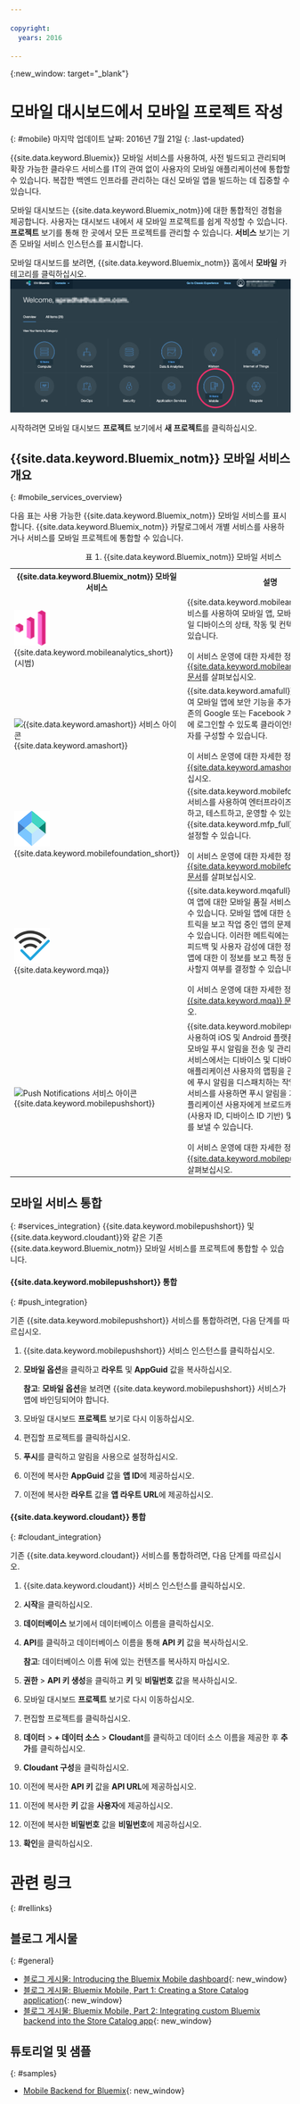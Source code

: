 ```yaml
---

copyright:
  years: 2016

---
```

{:new_window: target="_blank"}

# 모바일 대시보드에서 모바일 프로젝트 작성
{: #mobile}
마지막 업데이트 날짜: 2016년 7월 21일
{: .last-updated} 

{{site.data.keyword.Bluemix}} 모바일 서비스를 사용하여, 사전 빌드되고 관리되며 확장 가능한 클라우드 서비스를 IT의 관여 없이 사용자의 모바일 애플리케이션에 통합할 수 있습니다. 복잡한 백엔드 인프라를 관리하는 대신 모바일 앱을 빌드하는 데 집중할 수 있습니다.

모바일 대시보드는 {{site.data.keyword.Bluemix_notm}}에 대한 통합적인 경험을 제공합니다. 사용자는 대시보드 내에서 새 모바일 프로젝트를 쉽게 작성할 수 있습니다. **프로젝트** 보기를 통해 한 곳에서 모든 프로젝트를 관리할 수 있습니다. **서비스** 보기는 기존 모바일 서비스 인스턴스를 표시합니다.

모바일 대시보드를 보려면, {{site.data.keyword.Bluemix_notm}} 홈에서 **모바일** 카테고리를 클릭하십시오.
<img src="images/mobile_dashboard.jpg" alt="{{site.data.keyword.Bluemix_notm}} 홈">

시작하려면 모바일 대시보드 **프로젝트** 보기에서 **새 프로젝트**를 클릭하십시오.

## {{site.data.keyword.Bluemix_notm}} 모바일 서비스 개요
{: #mobile_services_overview}

다음 표는 사용 가능한 {{site.data.keyword.Bluemix_notm}} 모바일 서비스를 표시합니다. {{site.data.keyword.Bluemix_notm}} 카탈로그에서 개별 서비스를 사용하거나 서비스를 모바일 프로젝트에 통합할 수 있습니다.

<table summary="이 표는 {{site.data.keyword.Bluemix_notm}} 모바일 서비스를 설명하고 서비스 문서에 대한 링크를 제공합니다.">
<caption>표 1. {{site.data.keyword.Bluemix_notm}} 모바일 서비스</caption>
<th>{{site.data.keyword.Bluemix_notm}} 모바일 서비스</th>
<th>설명</th>
<tr>
<td> <img src="images/mobile_analytics_icon.png" alt="{{site.data.keyword.mobileanalytics_short}} 아이콘"><br/>{{site.data.keyword.mobileanalytics_short}}(시범)</td>
<td valign="top">{{site.data.keyword.mobileanalytics_full}} 서비스를 사용하여 모바일 앱, 모바일 사용자 및 모바일 디바이스의 상태, 작동 및 컨텍스트를 측정할 수 있습니다.<br/><br/>
이 서비스 운영에 대한 자세한 정보는 <a href="../services/mobileanalytics/index.html" alt="{{site.data.keyword.mobileanalytics_short}} 문서 링크">{{site.data.keyword.mobileanalytics_short}} 문서</a>를 살펴보십시오.
</td>
</tr>
<tr>
<td><img src="images/catalog_icons-05.png" alt="{{site.data.keyword.amashort}} 서비스 아이콘"><br/>{{site.data.keyword.amashort}}</td>
<td valign="top">{{site.data.keyword.amafull}} 서비스를 사용하여 모바일 앱에 보안 기능을 추가할 수 있습니다. 기존의 Google 또는 Facebook 계정을 사용하여 앱에 로그인할 수 있도록 클라이언트 인증 및 ID 제공자를 구성할 수 있습니다.<br/><br/>
이 서비스 운영에 대한 자세한 정보는 <a href="../services/mobileaccess/index.html" alt="{{site.data.keyword.amashort}} 문서 링크">{{site.data.keyword.amashort}} 문서</a>를 살펴보십시오.</td>
</tr>
<tr>
<td><img src="images/MFPFoundation_icon.png" alt="{{site.data.keyword.mobilefoundation_short}} 서비스 아이콘"><br/> {{site.data.keyword.mobilefoundation_short}}</td>
<td valign="top">{{site.data.keyword.mobilefoundation_long}} 서비스를 사용하여 엔터프라이즈 모바일 앱을 개발하고, 테스트하고, 운영할 수 있는 {{site.data.keyword.mfp_full}} 환경을 신속하게 설정할 수 있습니다.<br/><br/>
이 서비스 운영에 대한 자세한 정보는 <a href="../services/mobilefoundation/index.html" alt="{{site.data.keyword.mobilefoundation_short}} 문서 링크">{{site.data.keyword.mobilefoundation_short}} 문서</a>를 살펴보십시오.</td>
</tr>
<tr>
<td><img src="images/mqa_icon.png" alt="{{site.data.keyword.mqa}} 서비스 아이콘"><br/>{{site.data.keyword.mqa}}</td>
<td valign="top">{{site.data.keyword.mqafull}} 서비스를 사용하여 앱에 대한 모바일 품질 서비스를 검색 및 설정할 수 있습니다. 모바일 앱에 대한 상위 레벨의 품질 메트릭을 보고 작업 중인 앱의 문제를 신속하게 파악할 수 있습니다. 이러한 메트릭에는 충돌, 버그, 사용자 피드백 및 사용자 감성에 대한 정보가 포함됩니다. 앱에 대한 이 정보를 보고 특정 문제를 더 자세히 조사할지 여부를 결정할 수 있습니다.<br/><br/>
이 서비스 운영에 대한 자세한 정보는 <a href="../services/MobileQualityAssurance/index.html" alt="{{site.data.keyword.mqa}} 문서 링크">{{site.data.keyword.mqa}} 문서</a>를 살펴보십시오. </td>
</tr>
<tr>
<td><img src="images/catalog_icons-09.png" alt="Push Notifications 서비스 아이콘"><br/>{{site.data.keyword.mobilepushshort}}</td>
<td valign="top">{{site.data.keyword.mobilepushfull}} 서비스를 사용하여 iOS 및 Android 플랫폼을 대상으로 하는 모바일 푸시 알림을 전송 및 관리할 수 있습니다. 이 서비스에서는 디바이스 및 디바이스 플랫폼에 대한 애플리케이션 사용자의 맵핑을 관리하고 디바이스에 푸시 알림을 디스패치하는 작업을 처리합니다. 이 서비스를 사용하면 푸시 알림을 기반으로 모바일 애플리케이션 사용자에게 브로드캐스트, 유니캐스트(사용자 ID, 디바이스 ID 기반) 및 태그(또는 주제)를 보낼 수 있습니다.<br/><br/>
이 서비스 운영에 대한 자세한 정보는 <a href="../services/mobilepush/index.html" alt="{{site.data.keyword.mobilepushshort}} 문서 링크">{{site.data.keyword.mobilepushshort}} 문서</a>를 살펴보십시오.</td>
</table>

## 모바일 서비스 통합
{: #services_integration}
{{site.data.keyword.mobilepushshort}} 및 {{site.data.keyword.cloudant}}와 같은 기존 {{site.data.keyword.Bluemix_notm}} 모바일 서비스를 프로젝트에 통합할 수 있습니다.

#### {{site.data.keyword.mobilepushshort}} 통합
{: #push_integration}

기존 {{site.data.keyword.mobilepushshort}} 서비스를 통합하려면, 다음 단계를 따르십시오.

1. {{site.data.keyword.mobilepushshort}} 서비스 인스턴스를 클릭하십시오.
2. **모바일 옵션**을 클릭하고 **라우트** 및 **AppGuid** 값을 복사하십시오.

   **참고**: **모바일 옵션**을 보려면 {{site.data.keyword.mobilepushshort}} 서비스가 앱에 바인딩되어야 합니다.

3. 모바일 대시보드 **프로젝트** 보기로 다시 이동하십시오.
4. 편집할 프로젝트를 클릭하십시오.
5. **푸시**를 클릭하고 알림을 사용으로 설정하십시오.
6. 이전에 복사한 **AppGuid** 값을 **앱 ID**에 제공하십시오.
7. 이전에 복사한 **라우트** 값을 **앱 라우트 URL**에 제공하십시오.

#### {{site.data.keyword.cloudant}} 통합
{: #cloudant_integration}

기존 {{site.data.keyword.cloudant}} 서비스를 통합하려면, 다음 단계를 따르십시오.

1. {{site.data.keyword.cloudant}} 서비스 인스턴스를 클릭하십시오.
2. **시작**을 클릭하십시오.
3. **데이터베이스** 보기에서 데이터베이스 이름을 클릭하십시오.
4. **API**를 클릭하고 데이터베이스 이름을 통해 **API 키** 값을 복사하십시오.

   **참고**: 데이터베이스 이름 뒤에 있는 컨텐츠를 복사하지 마십시오.
   
5. **권한** > **API 키 생성**을 클릭하고 **키** 및 **비밀번호** 값을 복사하십시오.
6. 모바일 대시보드 **프로젝트** 보기로 다시 이동하십시오.
7. 편집할 프로젝트를 클릭하십시오.
8. **데이터** > **+ 데이터 소스** > **Cloudant**를 클릭하고 데이터 소스 이름을 제공한 후 **추가**를 클릭하십시오.
9. **Cloudant 구성**을 클릭하십시오.
10. 이전에 복사한 **API 키** 값을 **API URL**에 제공하십시오.
11. 이전에 복사한 **키** 값을 **사용자**에 제공하십시오.
12. 이전에 복사한 **비밀번호** 값을 **비밀번호**에 제공하십시오.
13. **확인**을 클릭하십시오.


# 관련 링크
{: #rellinks}

<!-- links to internal services don't work
## {{site.data.keyword.Bluemix_notm}} Mobile services
{: #general}
* [Mobile Analytics (Experimental)](../services/mobileanalytics/index.html){: new_window}
* [Mobile Client Access](../services/mobileaccess/index.html){: new_window}
* [Mobile Foundation](../services/mobilefoundation/index.html){: new_window}
* [Mobile Quality Assurance)](../services/MobileQualityAssurance/index.html){: new_window}
* [Push Notifications](../services/mobilepush/index.html){: new_window}
-->

## 블로그 게시물
{: #general}
* [블로그 게시물: Introducing the Bluemix Mobile dashboard](https://developer.ibm.com/bluemix/2016/07/08/new-bluemix-mobile-dashboard/){: new_window}
* [블로그 게시물: Bluemix Mobile, Part 1: Creating a Store Catalog application](https://developer.ibm.com/bluemix/2016/07/13/bluemix-mobile-creating-store-catalog-app-part1/){: new_window}
* [블로그 게시물: Bluemix Mobile, Part 2: Integrating custom Bluemix backend into the Store Catalog app](https://developer.ibm.com/bluemix/2016/07/14/bluemix-mobile-integrating-custom-backend-part2/){: new_window}
 
## 튜토리얼 및 샘플
{: #samples}
* [Mobile Backend for Bluemix](https://github.com/ibm-bluemix-mobile-services/mobiledashboard-storecatalog-backend){: new_window}

